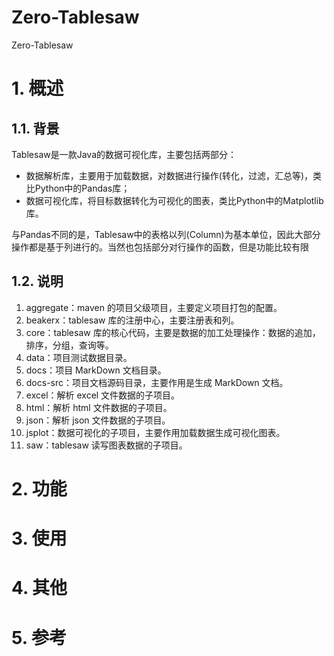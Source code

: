 # Zero-Tablesaw
Zero-Tablesaw

# 1. 概述
## 1.1. 背景
Tablesaw是一款Java的数据可视化库，主要包括两部分：
  - 数据解析库，主要用于加载数据，对数据进行操作(转化，过滤，汇总等)，类比Python中的Pandas库；
  - 数据可视化库，将目标数据转化为可视化的图表，类比Python中的Matplotlib库。

与Pandas不同的是，Tablesaw中的表格以列(Column)为基本单位，因此大部分操作都是基于列进行的。当然也包括部分对行操作的函数，但是功能比较有限

## 1.2. 说明
1. aggregate：maven 的项目父级项目，主要定义项目打包的配置。 
2. beakerx：tablesaw 库的注册中心，主要注册表和列。 
3. core：tablesaw 库的核心代码，主要是数据的加工处理操作：数据的追加，排序，分组，查询等。 
4. data：项目测试数据目录。 
5. docs：项目 MarkDown 文档目录。 
6. docs-src：项目文档源码目录，主要作用是生成 MarkDown 文档。 
7. excel：解析 excel 文件数据的子项目。 
8. html：解析 html 文件数据的子项目。 
9. json：解析 json 文件数据的子项目。 
10. jsplot：数据可视化的子项目，主要作用加载数据生成可视化图表。 
11. saw：tablesaw 读写图表数据的子项目。


# 2. 功能

# 3. 使用

# 4. 其他

# 5. 参考